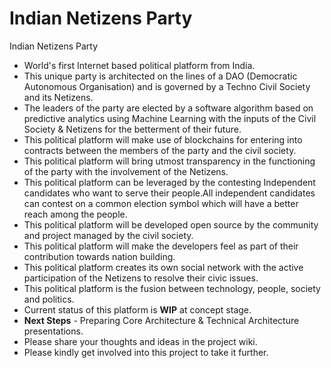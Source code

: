 # Indian Netizens Party
Indian Netizens Party

* World's first Internet based political platform from India. 
* This unique party is architected on the lines of a DAO (Democratic Autonomous Organisation) and is governed by a Techno Civil Society and its Netizens.
* The leaders of the party are elected by a software algorithm based on predictive analytics using Machine Learning with the inputs of the Civil Society & Netizens for the betterment of their future.
* This political platform will make use of blockchains for entering into contracts between the members of the party and the civil society.
* This political platform will bring utmost transparency in the functioning of the party with the involvement of the Netizens.
* This political platform can be leveraged by the contesting Independent candidates who want to serve their people.All independent candidates can contest on a common election symbol which will have a better reach among the people.
* This political platform will be developed open source by the community and project managed by the civil society.
* This political platform will make the developers feel as part of their contribution towards nation building.
* This political platform creates its own social network with the active  participation of the Netizens to resolve their civic issues.
* This political platform is the fusion between technology, people, society and politics.
* Current status of this platform is **WIP** at concept stage.
* **Next Steps** - Preparing Core Architecture & Technical Architecture presentations.
* Please share your thoughts and ideas in the project wiki.
* Please kindly get involved into this project to take it further.





